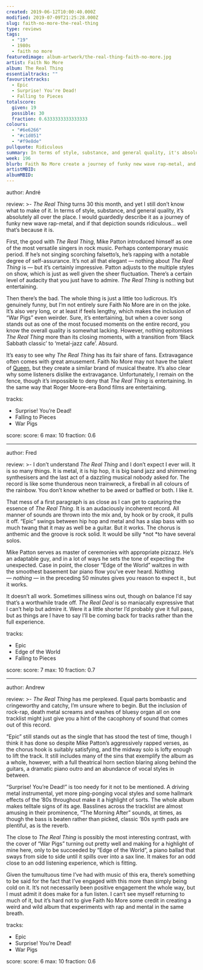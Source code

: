 ```yaml
---
created: 2019-06-12T10:00:40.000Z
modified: 2019-07-09T21:25:28.000Z
slug: faith-no-more-the-real-thing
type: reviews
tags:
  - "19"
  - 1980s
  - faith no more
featuredimage: album-artwork/the-real-thing-faith-no-more.jpg
artist: Faith No More
album: The Real Thing
essentialtracks: ""
favouritetracks:
  - Epic
  - Surprise! You're Dead!
  - Falling to Pieces
totalscore:
  given: 19
  possible: 30
  fraction: 0.6333333333333333
colours:
  - "#6e6266"
  - "#c1d051"
  - "#f9e8de"
pullquote: Ridiculous
summary: In terms of style, substance, and general quality, it's absolutely all over the place. I would guardedly describe it as a journey of funky new wave rap-metal, and if that depiction sounds ridiculous... well that's because it is.
week: 196
blurb: Faith No More create a journey of funky new wave rap-metal, and if that depiction sounds ridiculous... well that's because it is.
artistMBID:
albumMBID:
---
```

author: André

review: >-
  *The Real Thing* turns 30 this month, and yet I still don’t know what to make of it. In terms of style, substance, and general quality, it’s absolutely all over the place. I would guardedly describe it as a journey of funky new wave rap-metal, and if that depiction sounds ridiculous… well that’s because it is.

  First, the good with *The Real Thing*, Mike Patton introduced himself as one of the most versatile singers in rock music. Perhaps contemporary music period. If he’s not singing scorching falsetto’s, he’s rapping with a notable degree of self-assurance. It’s not all that elegant — nothing about *The Real Thing* is — but it’s certainly impressive. Patton adjusts to the multiple styles on show, which is just as well given the sheer fluctuation. There’s a certain level of audacity that you just have to admire. *The Real Thing* is nothing but entertaining.

  Then there’s the bad. The whole thing is just a little too ludicrous. It’s genuinely funny, but I’m not entirely sure Faith No More are in on the joke. It’s also very long, or at least if feels lengthy, which makes the inclusion of “War Pigs” even weirder. Sure, it’s entertaining, but when a cover song stands out as one of the most focused moments on the entire record, you know the overall quality is somewhat lacking. However, nothing epitomises *The Real Thing* more than its closing moments, with a transition from ‘Black Sabbath classic’ to ‘metal-jazz cafe’. Absurd.

  It’s easy to see why *The Real Thing* has its fair share of fans. Extravagance often comes with great amusement. Faith No More may not have the talent of [Queen](<reviews/queen-news-of-the-world/>), but they create a similar brand of musical theatre. It’s also clear why some listeners dislike the extravagance. Unfortunately, I remain on the fence, though it’s impossible to deny that *The Real Thing* is entertaining. In the same way that Roger Moore-era Bond films are entertaining.

tracks:
  - Surprise! You’re Dead!
  - ­­Falling to Pieces
  - ­­War Pigs

score:
  score: 6
  max: 10
  fraction: 0.6

---
author: Fred

review: >-
  I don’t understand *The Real Thing* and I don’t expect I ever will. It is so many things. It is metal, it is hip hop, it is big band jazz and shimmering synthesisers and the last act of a dazzling musical nobody asked for. The record is like some thunderous neon trainwreck, a fireball in all colours of the rainbow. You don’t know whether to be awed or baffled or both. I like it.

  That mess of a first paragraph is as close as I can get to capturing the essence of *The Real Thing*. It is an audaciously incoherent record. All manner of sounds are thrown into the mix and, by hook or by crook, it pulls it off. “Epic” swings between hip hop and metal and has a slap bass with so much twang that it may as well be a guitar. But it works. The chorus is anthemic and the groove is rock solid. It would be silly *not *to have several solos.

  Mike Patton serves as master of ceremonies with appropriate pizzazz. He’s an adaptable guy, and in a lot of ways he sets the tone of expecting the unexpected. Case in point, the closer “Edge of the World” waltzes in with the smoothest basement bar piano flow you’ve ever heard. Nothing — *nothing* — in the preceding 50 minutes gives you reason to expect it., but it works.

  It doesn’t all work. Sometimes silliness wins out, though on balance I’d say that’s a worthwhile trade off. *The Real Deal* is so maniacally expressive that I can’t help but admire it. Were it a little shorter I’d probably give it full pass, but as things are I have to say I’ll be coming back for tracks rather than the full experience.

tracks:
  - Epic
  - ­­Edge of the World
  - ­­Falling to Pieces

score:
  score: 7
  max: 10
  fraction: 0.7

---
author: Andrew

review: >-
  *The Real Thing* has me perplexed. Equal parts bombastic and cringeworthy and catchy, I’m unsure where to begin. But the inclusion of rock-rap, death metal screams and washes of bluesy organ all on one tracklist might just give you a hint of the cacophony of sound that comes out of this record.

  “Epic” still stands out as the single that has stood the test of time, though I think it has done so despite Mike Patton’s aggressively rapped verses, as the chorus hook is suitably satisfying, and the midway solo is lofty enough to lift the track. It still includes many of the sins that exemplify the album as a whole, however, with a full theatrical horn section blaring along behind the guitars, a dramatic piano outro and an abundance of vocal styles in between.

  “Surprise! You’re Dead!” is too needy for it not to be mentioned. A driving metal instrumental, yet more ping-ponging vocal styles and some hallmark effects of the ’80s throughout make it a highlight of sorts. The whole album makes telltale signs of its age. Basslines across the tracklist are almost amusing in their prominence, “The Morning After” sounds, at times, as though the bass is beaten rather than picked, classic ’80s synth pads are plentiful, as is the reverb.

  The close to *The Real Thing* is possibly the most interesting contrast, with the cover of “War Pigs” turning out pretty well and making for a highlight of mine here, only to be succeeded by “Edge of the World”, a piano ballad that sways from side to side until it spills over into a sax line. It makes for an odd close to an odd listening experience, which is fitting.

  Given the tumultuous time I’ve had with music of this era, there’s something to be said for the fact that I’ve engaged with this more than simply being cold on it. It’s not necessarily been positive engagement the whole way, but I must admit it does make for a fun listen. I can’t see myself returning to much of it, but it’s hard not to give Faith No More some credit in creating a weird and wild album that experiments with rap and mental in the same breath.

tracks:
  - Epic
  - ­­Surprise! You’re Dead!
  - ­­War Pigs
  
score:
  score: 6
  max: 10
  fraction: 0.6
